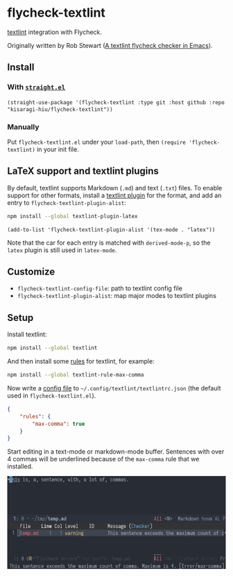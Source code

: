 # flycheck-textlint

[textlint](https://textlint.github.io/) integration with Flycheck.

Originally written by Rob Stewart ([A textlint flycheck checker in Emacs](https://www.macs.hw.ac.uk/~rs46/posts/2018-12-29-textlint-flycheck.html)).

## Install

### With [`straight.el`](https://github.com/raxod502/straight.el)

```elisp
(straight-use-package '(flycheck-textlint :type git :host github :repo "kisaragi-hiu/flycheck-textlint"))
```

### Manually

Put `flycheck-textlint.el` under your `load-path`, then `(require 'flycheck-textlint)` in your init file.

## LaTeX support and textlint plugins

By default, textlint supports Markdown (`.md`) and text (`.txt`) files. To enable support for other formats, install a [textlint plugin](https://github.com/textlint/textlint/blob/master/docs/plugin.md) for the format, and add an entry to `flycheck-textlint-plugin-alist`:

```sh
npm install --global textlint-plugin-latex
```

```elisp
(add-to-list 'flycheck-textlint-plugin-alist '(tex-mode . "latex"))
```

Note that the car for each entry is matched with `derived-mode-p`, so the `latex` plugin is still used in `latex-mode`.

## Customize

- `flycheck-textlint-config-file`: path to textlint config file
- `flycheck-textlint-plugin-alist`: map major modes to textlint plugins

## Setup

Install textlint:

```sh
npm install --global textlint
```

And then install some [rules](https://github.com/textlint/textlint/wiki/Collection-of-textlint-rule) for textlint, for example:

```sh
npm install --global textlint-rule-max-comma
```

Now write a [config file](https://textlint.github.io/docs/configuring.html) to `~/.config/textlint/textlintrc.json` (the default used in `flycheck-textlint.el`).

```json
{
    "rules": {
        "max-comma": true
    }
}
```

Start editing in a text-mode or markdown-mode buffer. Sentences with over 4 commas will be underlined because of the `max-comma` rule that we installed.

![max-comma](https://github.com/kisaragi-hiu/flycheck-textlint/blob/master/max-comma.png)
